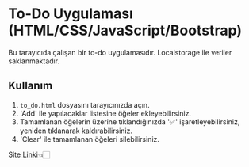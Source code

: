 # To-Do Uygulaması (HTML/CSS/JavaScript/Bootstrap)

Bu tarayıcıda çalışan bir to-do uygulamasıdır. Localstorage ile veriler saklanmaktadır.

## Kullanım

1. `to_do.html` dosyasını tarayıcınızda açın.
2. 'Add' ile yapılacaklar listesine öğeler ekleyebilirsiniz.
3. Tamamlanan öğelerin üzerine tıklandığınızda '✅' işaretleyebilirsiniz, yeniden tıklanarak kaldırabilirsiniz.
4. 'Clear' ile tamamlanan öğeleri silebilirsiniz.

[Site Linki👈🏻](https://fbturan.github.io/ToDoList/to_do.html)
